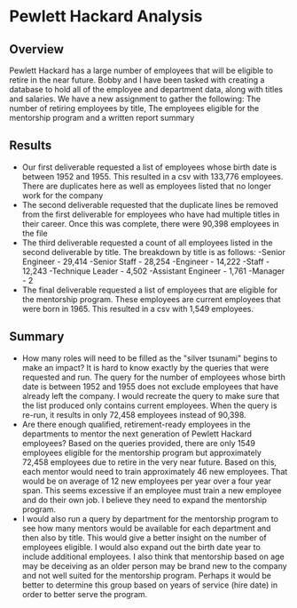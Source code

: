 # Pewlett Hackard Analysis
## Overview
Pewlett Hackard has a large number of employees that will be eligible to retire in the near future. Bobby and I have been tasked with creating a database to hold all of the employee and department data, along with titles and salaries. We have a new assignment to gather the following: The number of retiring employees by title, The employees eligible for the mentorship program and a written report summary

## Results
- Our first deliverable requested a list of employees whose birth date is between 1952 and 1955. This resulted in a csv with 133,776 employees. There are duplicates here as well as employees listed that no longer work for the company
- The second deliverable requested that the duplicate lines be removed from the first deliverable for employees who have had multiple titles in their career. Once this was complete, there were 90,398 employees in the file
- The third deliverable requested a count of all employees listed in the second deliverable by title. The breakdown by title is as follows:
	-Senior Engineer - 29,414
	-Senior Staff - 28,254
	-Engineer - 14,222
	-Staff - 12,243
	-Technique Leader - 4,502
	-Assistant Engineer - 1,761
	-Manager - 2
- The final deliverable requested a list of employees that are eligible for the mentorship program. These employees are current employees that were born in 1965. This resulted in a csv with 1,549 employees.
## Summary
- How many roles will need to be filled as the "silver tsunami" begins to make an impact? It is hard to know exactly by the queries that were requested and run. The query for the number of employees whose birth date is between 1952 and 1955 does not exclude employees that have already left the company. I would recreate the query to make sure that the list produced only contains current employees. When the query is re-run, it results in only 72,458 employees instead of 90,398.
- Are there enough qualified, retirement-ready employees in the departments to mentor the next generation of Pewlett Hackard employees? Based on the queries provided, there are only 1549 employees eligible for the mentorship program but approximately 72,458 employees due to retire in the very near future. Based on this, each mentor would need to train approximately 46 new employees. That would be on average of 12 new employees per year over a four year span. This seems excessive if an employee must train a new employee and do their own job. I believe they need to expand the mentorship program.
- I would also run a query by department for the mentorship program to see how many mentors would be available for each department and then also by title. This would give a better insight on the number of employees eligible. I would also expand out the birth date year to include additional employees. I also think that mentorship based on age may be deceiving as an older person may be brand new to the company and not well suited for the mentorship program. Perhaps it would be better to determine this group based on years of service (hire date) in order to better serve the program.